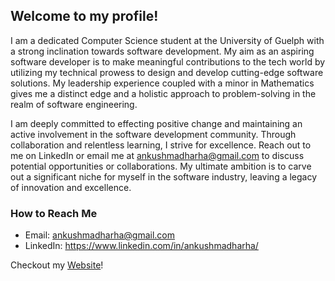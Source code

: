## Welcome to my profile!

I am a dedicated Computer Science student at the University of Guelph with a strong inclination towards software development. My aim as an aspiring software developer is to make meaningful contributions to the tech world by utilizing my technical prowess to design and develop cutting-edge software solutions. My leadership experience coupled with a minor in Mathematics gives me a distinct edge and a holistic approach to problem-solving in the realm of software engineering.

I am deeply committed to effecting positive change and maintaining an active involvement in the software development community. Through collaboration and relentless learning, I strive for excellence. Reach out to me on LinkedIn or email me at ankushmadharha@gmail.com to discuss potential opportunities or collaborations. My ultimate ambition is to carve out a significant niche for myself in the software industry, leaving a legacy of innovation and excellence.

### How to Reach Me
* Email: ankushmadharha@gmail.com
* LinkedIn: https://www.linkedin.com/in/ankushmadharha/

Checkout my [Website](https://amadharha.github.io/Personal-Website/)!
